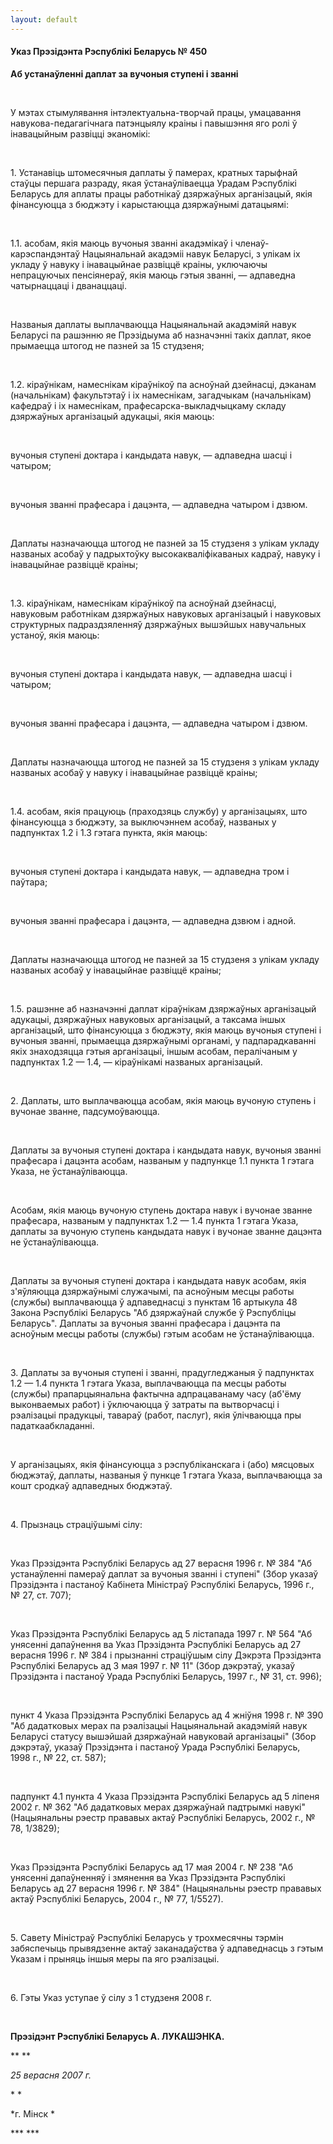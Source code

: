 ```yaml
---
layout: default
---
```


#### Указ Прэзідэнта Рэспублікі Беларусь № 450

<div data-align="center">

**Аб устанаўленні даплат за вучоныя ступені і званні**

</div>

<div data-align="center">

 

</div>

<div>

У мэтах стымулявання інтэлектуальна-творчай працы, умацавання
навукова-педагагічнага патэнцыялу краіны і павышэння яго ролі
ў інавацыйным развіцці эканомікі:

</div>

<div>

 

</div>

<div>

1\. Устанавіць штомесячныя даплаты ў памерах, кратных тарыфнай стаўцы
першага разраду, якая ўстанаўліваецца Урадам Рэспублікі Беларусь для
аплаты працы работнікаў дзяржаўных арганізацый, якія фінансуюцца з
бюджэту і карыстаюцца дзяржаўнымі датацыямі:

</div>

<div>

 

</div>

<div>

1.1. асобам, якія маюць вучоныя званні акадэмікаў і
членаў-карэспандэнтаў Нацыянальнай акадэміі навук
Беларусі, з улікам іх укладу ў навуку і інавацыйнае развіццё краіны,
уключаючы непрацуючых пенсіянераў, якія маюць гэтыя званні, — адпаведна
чатырнаццаці і дванаццаці.

</div>

<div>

 

</div>

<div>

Названыя даплаты выплачваюцца Нацыянальнай акадэміяй навук Беларусі па
рашэнню яе Прэзідыума аб назначэнні такіх даплат, якое прымаецца
штогод не пазней за 15 студзеня;

</div>

<div>

 

</div>

<div>

1.2. кіраўнікам, намеснікам кіраўнікоў па асноўнай дзейнасці, дэканам
(начальнікам) факультэтаў і іх намеснікам, загадчыкам (начальнікам)
кафедраў і іх намеснікам, прафесарска-выкладчыцкаму складу дзяржаўных
арганізацый адукацыі, якія маюць:

</div>

<div>

 

</div>

<div>

вучоныя ступені доктара і кандыдата навук, — адпаведна шасці і чатыром;

</div>

<div>

 

</div>

<div>

вучоныя званні прафесара і дацэнта, — адпаведна чатыром і дзвюм.

</div>

<div>

 

</div>

<div>

Даплаты назначаюцца штогод не пазней за 15 студзеня з улікам укладу
названых асобаў у падрыхтоўку высокакваліфікаваных кадраў, навуку і
інавацыйнае развіццё краіны;

</div>

<div>

 

</div>

<div>

1.3. кіраўнікам, намеснікам кіраўнікоў па асноўнай дзейнасці, навуковым
работнікам дзяржаўных навуковых арганізацый і навуковых структурных
падраздзяленняў дзяржаўных вышэйшых навучальных устаноў, якія маюць:

</div>

<div>

 

</div>

<div>

вучоныя ступені доктара і кандыдата навук, — адпаведна шасці і чатыром;

</div>

<div>

 

</div>

<div>

вучоныя званні прафесара і дацэнта, — адпаведна чатыром і дзвюм.

</div>

<div>

 

</div>

<div>

Даплаты назначаюцца штогод не пазней за 15 студзеня з улікам укладу
названых асобаў у навуку і інавацыйнае развіццё краіны;

</div>

<div>

 

</div>

<div>

1.4. асобам, якія працуюць (праходзяць службу) у арганізацыях, што
фінансуюцца з бюджэту, за выключэннем асобаў, названых у
падпунктах 1.2 і 1.3 гэтага пункта, якія маюць:

</div>

<div>

 

</div>

<div>

вучоныя ступені доктара і кандыдата навук, — адпаведна тром і паўтара;

</div>

<div>

 

</div>

<div>

вучоныя званні прафесара і дацэнта, — адпаведна дзвюм і адной.

</div>

<div>

 

</div>

<div>

Даплаты назначаюцца штогод не пазней за 15 студзеня з улікам укладу
названых асобаў у інавацыйнае развіццё краіны;

</div>

<div>

 

</div>

<div>

1.5. рашэнне аб назначэнні даплат кіраўнікам дзяржаўных арганізацый
адукацыі, дзяржаўных навуковых арганізацый, а таксама іншых
арганізацый, што фінансуюцца з бюджэту, якія маюць вучоныя
ступені і вучоныя званні, прымаецца дзяржаўнымі органамі, у
падпарадкаванні якіх знаходзяцца гэтыя арганізацыі, іншым асобам,
пералічаным у падпунктах 1.2 — 1.4, — кіраўнікамі названых арганізацый.

</div>

<div>

 

</div>

<div>

2\. Даплаты, што выплачваюцца асобам, якія маюць вучоную ступень і
вучонае званне, падсумоўваюцца.

</div>

<div>

 

</div>

<div>

Даплаты за вучоныя ступені доктара і кандыдата навук, вучоныя званні
прафесара і дацэнта асобам, названым у падпункце 1.1 пункта 1 гэтага
Указа, не ўстанаўліваюцца.

</div>

<div>

 

</div>

<div>

Асобам, якія маюць вучоную ступень доктара навук і вучонае званне
прафесара, названым у падпунктах 1.2 — 1.4 пункта 1 гэтага Указа,
даплаты за вучоную ступень кандыдата навук і вучонае званне дацэнта не
ўстанаўліваюцца.

</div>

<div>

 

</div>

<div>

Даплаты за вучоныя ступені доктара і кандыдата навук асобам, якія
з'яўляюцца дзяржаўнымі служачымі, па асноўным месцы работы
(службы) выплачваюцца ў адпаведнасці з пунктам 16 артыкула 48
Закона Рэспублікі Беларусь "Аб дзяржаўнай службе ў Рэспубліцы
Беларусь". Даплаты за вучоныя званні прафесара і дацэнта па
асноўным месцы работы (службы) гэтым асобам не ўстанаўліваюцца.

</div>

<div>

 

</div>

<div>

3\. Даплаты за вучоныя ступені і званні, прадугледжаныя ў падпунктах 1.2
— 1.4 пункта 1 гэтага Указа, выплачваюцца па месцы работы (службы)
прапарцыянальна фактычна адпрацаванаму часу (аб'ёму выконваемых
работ) і ўключаюцца ў затраты па вытворчасці і рэалізацыі прадукцыі,
тавараў (работ, паслуг), якія ўлічваюцца пры падаткаабкладанні.

</div>

<div>

 

</div>

<div>

У арганізацыях, якія фінансуюцца з рэспубліканскага і (або) мясцовых
бюджэтаў, даплаты, названыя ў пункце 1 гэтага Указа, выплачваюцца за
кошт сродкаў адпаведных бюджэтаў.

</div>

<div>

 

</div>

<div>

4\. Прызнаць страціўшымі сілу:

</div>

<div>

 

</div>

<div>

Указ Прэзідэнта Рэспублікі Беларусь ад 27 верасня 1996 г. № 384 "Аб
устанаўленні памераў даплат за вучоныя званні і ступені" (Збор
указаў Прэзідэнта і пастаноў Кабінета Міністраў Рэспублікі
Беларусь, 1996 г., № 27, ст. 707);

</div>

<div>

 

</div>

<div>

Указ Прэзідэнта Рэспублікі Беларусь ад 5 лістапада 1997 г. № 564 "Аб
унясенні дапаўнення ва Указ Прэзідэнта Рэспублікі Беларусь ад 27
верасня 1996 г. № 384 і прызнанні страціўшым сілу Дэкрэта Прэзідэнта
Рэспублікі Беларусь ад 3 мая 1997 г. № 11" (Збор дэкрэтаў, указаў
Прэзідэнта і пастаноў Урада Рэспублікі Беларусь, 1997 г., № 31,
ст. 996);

</div>

<div>

 

</div>

<div>

пункт 4 Указа Прэзідэнта Рэспублікі Беларусь ад 4 жніўня 1998 г. № 390
"Аб дадатковых мерах па рэалізацыі Нацыянальнай акадэміяй навук
Беларусі статусу вышэйшай дзяржаўнай навуковай арганізацыі"
(Збор дэкрэтаў, указаў Прэзідэнта і пастаноў Урада Рэспублікі
Беларусь,  
1998 г., № 22, ст. 587);

</div>

<div>

 

</div>

<div>

падпункт 4.1 пункта 4 Указа Прэзідэнта Рэспублікі Беларусь ад 5 ліпеня
2002 г. № 362 "Аб дадатковых мерах дзяржаўнай падтрымкі навукі"
(Нацыянальны рэестр прававых актаў Рэспублікі Беларусь, 2002 г.,
№ 78, 1/3829);

</div>

<div>

 

</div>

<div>

Указ Прэзідэнта Рэспублікі Беларусь ад 17 мая 2004 г. № 238 "Аб унясенні
дапаўненняў і змянення ва Указ Прэзідэнта Рэспублікі Беларусь ад 27
верасня 1996 г. № 384" (Нацыянальны рэестр прававых актаў
Рэспублікі Беларусь, 2004 г., № 77, 1/5527).

</div>

<div>

 

</div>

<div>

5\. Савету Міністраў Рэспублікі Беларусь у трохмесячны тэрмін
забяспечыць прывядзенне актаў заканадаўства ў адпаведнасць з
гэтым Указам і прыняць іншыя меры па яго рэалізацыі.

</div>

<div>

 

</div>

<div>

6\. Гэты Указ уступае ў сілу з 1 студзеня 2008 г.

</div>

<div>

 

</div>

<div data-align="right">

**Прэзідэнт Рэспублікі Беларусь А. ЛУКАШЭНКА.**

</div>

<div data-align="right">

** **

</div>

<div>

*25 верасня 2007 г.*

</div>

<div>

* *

</div>

<div>

*г. Мінск *

</div>

<div>

*** ***

</div>

<div>

 

</div>

<div>

 

</div>

<div>

 

</div>

<div>

 

</div>

<div>

 

</div>

<div>

 

</div>

<div>

 

</div>
